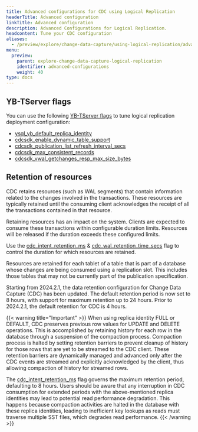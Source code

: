 ```yaml
---
title: Advanced configurations for CDC using Logical Replication
headerTitle: Advanced configuration
linkTitle: Advanced configuration
description: Advanced Configurations for Logical Replication.
headcontent: Tune your CDC configuration
aliases:
  - /preview/explore/change-data-capture/using-logical-replication/advanced-configuration/
menu:
  preview:
    parent: explore-change-data-capture-logical-replication
    identifier: advanced-configurations
    weight: 40
type: docs
---
```


## YB-TServer flags

You can use the following [YB-TServer flags](../../../../reference/configuration/yb-tserver/) to tune logical replication deployment configuration:

- [ysql_yb_default_replica_identity](../../../../reference/configuration/yb-tserver/#ysql-yb-default-replica-identity)
- [cdcsdk_enable_dynamic_table_support](../../../../reference/configuration/yb-tserver/#cdcsdk-enable-dynamic-table-support)
- [cdcsdk_publication_list_refresh_interval_secs](../../../../reference/configuration/yb-tserver/#cdcsdk-publication-list-refresh-interval-secs)
- [cdcsdk_max_consistent_records](../../../../reference/configuration/yb-tserver/#cdcsdk-max-consistent-records)
- [cdcsdk_vwal_getchanges_resp_max_size_bytes](../../../../reference/configuration/yb-tserver/#cdcsdk-vwal-getchanges-resp-max-size-bytes)

## Retention of resources

CDC retains resources (such as WAL segments) that contain information related to the changes involved in the transactions. These resources are typically retained until the consuming client acknowledges the receipt of all the transactions contained in that resource.

Retaining resources has an impact on the system. Clients are expected to consume these transactions within configurable duration limits. Resources will be released if the duration exceeds these configured limits.

Use the [cdc_intent_retention_ms](../../../../reference/configuration/yb-tserver/#cdc-intent-retention-ms) & [cdc_wal_retention_time_secs](../../../../reference/configuration/yb-tserver/#cdc_wal_retention_time_secs) flag to control the duration for which resources are retained.

Resources are retained for each tablet of a table that is part of a database whose changes are being consumed using a replication slot. This includes those tables that may not be currently part of the publication specification.

Starting from 2024.2.1, the data retention configuration for Change Data Capture (CDC) has been updated. The default retention period is now set to 8 hours, with support for maximum retention up to 24 hours. Prior to 2024.2.1, the default retention for CDC is 4 hours.

{{< warning title="Important" >}}
When using replica identity FULL or DEFAULT, CDC preserves previous row values for UPDATE and DELETE operations. This is accomplished by retaining history for each row in the database through a suspension of the compaction process. Compaction process is halted by setting retention barriers to prevent cleanup of history for those rows that are yet to be streamed to the CDC client. These retention barriers are dynamically managed and advanced only after the CDC events are streamed and explicitly acknowledged by the client, thus allowing compaction of history for streamed rows. 

The [cdc_intent_retention_ms](../../../../reference/configuration/yb-tserver/#cdc-intent-retention-ms) flag governs the maximum retention period, defaulting to 8 hours. Users should be aware that any interruption in CDC consumption for extended periods with the above-mentioned replica identities may lead to potential read performance degradation. This happens because compaction activities are halted in the database with these replica identities, leading to inefficient key lookups as reads must traverse multiple SST files, which degrades read performance.
{{< /warning >}}
